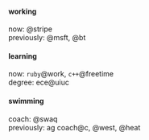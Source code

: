 #### working
now: @stripe\
previously: @msft, @bt

#### learning
now: `ruby`@work, `c++`@freetime\
degree: ece@uiuc

#### swimming
coach: @swaq\
previously: ag coach@c, @west, @heat

